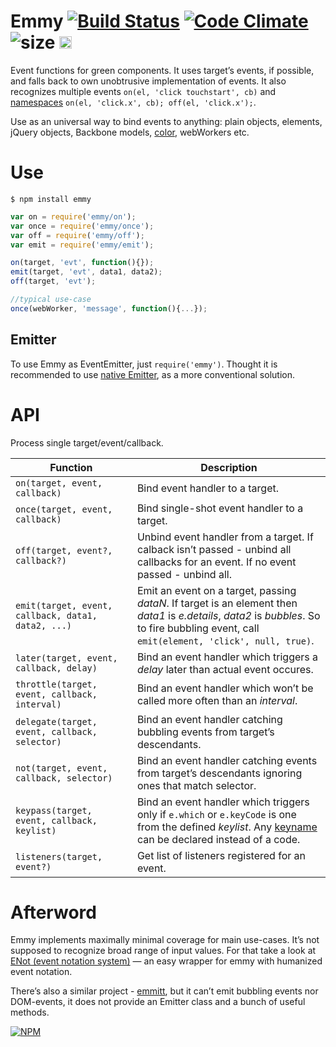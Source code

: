 # Emmy [![Build Status](https://travis-ci.org/dfcreative/emmy.svg?branch=master)](https://travis-ci.org/dfcreative/emmy) [![Code Climate](https://codeclimate.com/github/dfcreative/emmy/badges/gpa.svg)](https://codeclimate.com/github/dfcreative/emmy) ![size](https://img.shields.io/badge/size-1.35kb-brightgreen.svg) <a href="UNLICENSE"><img src="http://upload.wikimedia.org/wikipedia/commons/6/62/PD-icon.svg" width="20"/></a>

<!--
[![browser support](https://ci.testling.com/dfcreative/emmy.png)
](https://ci.testling.com/dfcreative/emmy)
-->

Event functions for green components.
It uses target’s events, if possible, and falls back to own unobtrusive implementation of events.
It also recognizes multiple events `on(el, 'click touchstart', cb)` and [namespaces](http://api.jquery.com/on/#event-names) `on(el, 'click.x', cb); off(el, 'click.x');`.

Use as an universal way to bind events to anything: plain objects, elements, jQuery objects, Backbone models, [color](https://github.com/dfcreative/color), webWorkers etc.


# Use

`$ npm install emmy`


```js
var on = require('emmy/on');
var once = require('emmy/once');
var off = require('emmy/off');
var emit = require('emmy/emit');

on(target, 'evt', function(){});
emit(target, 'evt', data1, data2);
off(target, 'evt');

//typical use-case
once(webWorker, 'message', function(){...});
```


## Emitter

To use Emmy as EventEmitter, just `require('emmy')`. Thought it is recommended to use [native Emitter](https://npmjs.org/package/events), as a more conventional solution.


# API

Process single target/event/callback.

Function | Description
---|---
`on(target, event, callback)` | Bind event handler to a target.
`once(target, event, callback)` | Bind single-shot event handler to a target.
`off(target, event?, callback?)` | Unbind event handler from a target. If calback isn’t passed - unbind all callbacks for an event. If no event passed - unbind all.
`emit(target, event, callback, data1, data2, ...)` | Emit an event on a target, passing _dataN_. If target is an element then _data1_ is _e.details_, _data2_ is _bubbles_. So to fire bubbling event, call `emit(element, 'click', null, true)`.
`later(target, event, callback, delay)` | Bind an event handler which triggers a _delay_ later than actual event occures.
`throttle(target, event, callback, interval)` | Bind an event handler which won’t be called more often than an _interval_.
`delegate(target, event, callback, selector)` | Bind an event handler catching bubbling events from target’s descendants.
`not(target, event, callback, selector)` | Bind an event handler catching events from target’s descendants ignoring ones that match selector.
`keypass(target, event, callback, keylist)` | Bind an event handler which triggers only if `e.which` or `e.keyCode` is one from the defined _keylist_. Any [keyname](http://github.com/dfcreative/keyname) can be declared instead of a code.
`listeners(target, event?)` | Get list of listeners registered for an event.



# Afterword

Emmy implements maximally minimal coverage for main use-cases. It’s not supposed to recognize broad range of input values. For that take a look at [ENot (event notation system)](https://github.com/dfcreative/enot) — an easy wrapper for emmy with humanized event notation.

There’s also a similar project - [emmitt](https://github.com/airportyh/emmitt), but it can’t emit bubbling events nor DOM-events, it does not provide an Emitter class and a bunch of useful methods.


[![NPM](https://nodei.co/npm/emmy.png?downloads=true&downloadRank=true&stars=true)](https://nodei.co/npm/emmy/)